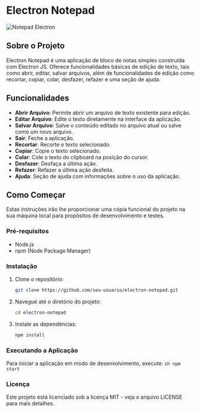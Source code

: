 # Electron Notepad

![Notepad Electron](assets/icons/icon.png)

## Sobre o Projeto

Electron Notepad é uma aplicação de bloco de notas simples construída com Electron JS. Oferece funcionalidades básicas de edição de texto, tais como abrir, editar, salvar arquivos, além de funcionalidades de edição como recortar, copiar, colar, desfazer, refazer e uma seção de ajuda.

## Funcionalidades

- **Abrir Arquivo**: Permite abrir um arquivo de texto existente para edição.
- **Editar Arquivo**: Edite o texto diretamente na interface da aplicação.
- **Salvar Arquivo**: Salve o conteúdo editado no arquivo atual ou salve como um novo arquivo.
- **Sair**: Feche a aplicação.
- **Recortar**: Recorte o texto selecionado.
- **Copiar**: Copie o texto selecionado.
- **Colar**: Cole o texto do clipboard na posição do cursor.
- **Desfazer**: Desfaça a última ação.
- **Refazer**: Refazer a última ação desfeita.
- **Ajuda**: Seção de ajuda com informações sobre o uso da aplicação.

## Como Começar

Estas instruções irão lhe proporcionar uma cópia funcional do projeto na sua máquina local para propósitos de desenvolvimento e testes.

### Pré-requisitos

- Node.js
- npm (Node Package Manager)

### Instalação

1. Clone o repositório:
   ```sh
   git clone https://github.com/seu-usuario/electron-notepad.git
   ```
2. Navegue até o diretório do projeto:
   ```sh
   cd electron-notepad
   ```
3. Instale as dependências:
   ```sh
   npm install
   ```

### Executando a Aplicação

Para iniciar a aplicação em modo de desenvolvimento, execute:
`sh
    npm start
    `

### Licença

Este projeto está licenciado sob a licença MIT - veja o arquivo LICENSE para mais detalhes.
